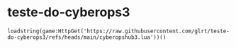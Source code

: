 # teste-do-cyberops3
```loadstring(game:HttpGet('https://raw.githubusercontent.com/glrt/teste-do-cyberops3/refs/heads/main/cyberopshub3.lua'))()```
